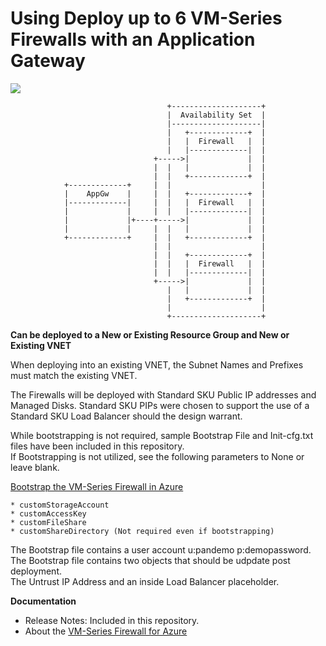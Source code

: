 # Using Deploy up to 6 VM-Series Firewalls with an Application Gateway

[<img src="http://azuredeploy.net/deploybutton.png"/>](https://portal.azure.com/#create/Microsoft.Template/uri/https%3A%2F%2Fraw.githubusercontent.com%2Fjasonmeurer%2Fazure-appgw-2fw%2Fmaster%2Fazuredeploy.json)



                                       +--------------------+
                                       |  Availability Set  |
                                       |--------------------|
                                       |   +-------------+  |
                                       |   |  Firewall   |  |
                                       |   |-------------|  |
                                    +----->|             |  |
                                    |  |   |             |  |
                                    |  |   +-------------+  |
                +-------------+     |  |                    |
                |    AppGw    |     |  |   +-------------+  |
                |-------------|     |  |   |  Firewall   |  |
                |             |     |  |   |-------------|  |
                |             |+----+----->|             |  |
                |             |     |  |   |             |  |
                +-------------+     |  |   +-------------+  |
                                    |  |                    |
                                    |  |   +-------------+  |
                                    |  |   |  Firewall   |  |
                                    |  |   |-------------|  |
                                    +----->|             |  |
                                       |   |             |  |
                                       |   +-------------+  |
                                       |                    |
                                       +--------------------+

**Can be deployed to a New or Existing Resource Group and New or Existing VNET**

When deploying into an existing VNET, the Subnet Names and Prefixes must match the existing VNET.

The Firewalls will be deployed with Standard SKU Public IP addresses and Managed Disks.  Standard SKU PIPs were chosen to support the use of a Standard SKU Load Balancer should the design warrant.

While bootstrapping is not required, sample Bootstrap File and Init-cfg.txt files have been included in this repository.  
If Bootstrapping is not utilized, see the following parameters to None or leave blank.

[Bootstrap the VM-Series Firewall in Azure](https://www.paloaltonetworks.com/documentation/81/virtualization/virtualization/bootstrap-the-vm-series-firewall/bootstrap-the-vm-series-firewall-in-azure)

	* customStorageAccount
	* customAccessKey
	* customFileShare
	* customShareDirectory (Not required even if bootstrapping)

The Bootstrap file contains a user account u:pandemo p:demopassword.  
The Bootstrap file contains two objects that should be udpdate post deployment.  
	The Untrust IP Address and an inside Load Balancer placeholder.

**Documentation**
* Release Notes: Included in this repository.
* About the [VM-Series Firewall for Azure](https://azure.paloaltonetworks.com)
